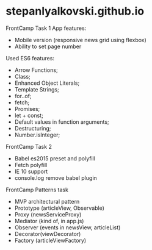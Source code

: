 # stepanlyalkovski.github.io
FrontCamp Task 1
App features:
- Mobile version (responsive news grid using flexbox)
- Ability to set page number

Used ES6 features:
- Arrow Functions;
- Class;
- Enhanced Object Literals;
- Template Strings;
- for..of;
- fetch;
- Promises;
- let + const;
- Default values in function arguments;
- Destructuring;
- Number.isInteger;


FrontCamp Task 2
- Babel es2015 preset and polyfill
- Fetch polyfill
- IE 10 support
- console.log remove babel plugin

FrontCamp Patterns task
- MVP architectural pattern
- Prototype (articleView, Observable)
- Proxy (newsServiceProxy)
- Mediator (kind of, in app.js)
- Observer (events in newsView, articleList)
- Decorator(viewDecorator)
- Factory (articleViewFactory)
